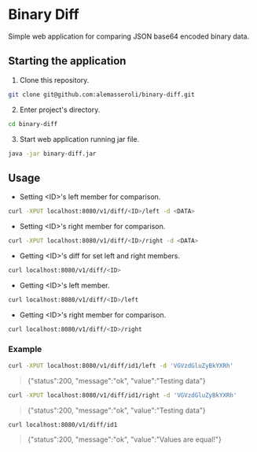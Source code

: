 # Binary Diff

Simple web application for comparing JSON base64 encoded binary data.

## Starting the application

1) Clone this repository.

```sh
git clone git@github.com:alemasseroli/binary-diff.git
```

2) Enter project's directory.

```sh
cd binary-diff
```

3) Start web application running jar file.

```sh
java -jar binary-diff.jar
```

## Usage

- Setting \<ID>'s left member for comparison.

```sh
curl -XPUT localhost:8080/v1/diff/<ID>/left -d <DATA>
```

- Setting \<ID>'s right member for comparison.

```sh
curl -XPUT localhost:8080/v1/diff/<ID>/right -d <DATA>
```

- Getting \<ID>'s diff for set left and right members.

```sh
curl localhost:8080/v1/diff/<ID>
```

- Getting \<ID>'s left member.

```sh
curl localhost:8080/v1/diff/<ID>/left
```

- Getting \<ID>'s right member for comparison.

```sh
curl localhost:8080/v1/diff/<ID>/right
```

### Example

```sh
curl -XPUT localhost:8080/v1/diff/id1/left -d 'VGVzdGluZyBkYXRh'
```
> {"status":200, "message":"ok", "value":"Testing data"}

```sh
curl -XPUT localhost:8080/v1/diff/id1/right -d 'VGVzdGluZyBkYXRh'
```
> {"status":200, "message":"ok", "value":"Testing data"}


```sh
curl localhost:8080/v1/diff/id1
```
> {"status":200, "message":"ok", "value":"Values are equal!"}

